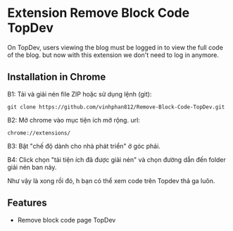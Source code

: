 # Extension Remove Block Code TopDev

On TopDev, users viewing the blog must be logged in to view the full code of the blog. but now with this extension we don't need to log in anymore.

## Installation in Chrome

B1: Tải và giải nén file ZIP hoặc sử dụng lệnh (git):

```git
git clone https://github.com/vinhphan812/Remove-Block-Code-TopDev.git
```

B2: Mở chrome vào mục tiện ích mở rộng. url:

```url
chrome://extensions/
```

B3: Bật "chế độ dành cho nhà phát triển" ở góc phải.

B4: Click chọn "tải tiện ích đã được giải nén" và chọn đường dẫn đến folder giải nén ban nảy.

Như vậy là xong rồi đó, h bạn có thể xem code trên Topdev thả ga luôn.

## Features

-    Remove block code page TopDev
